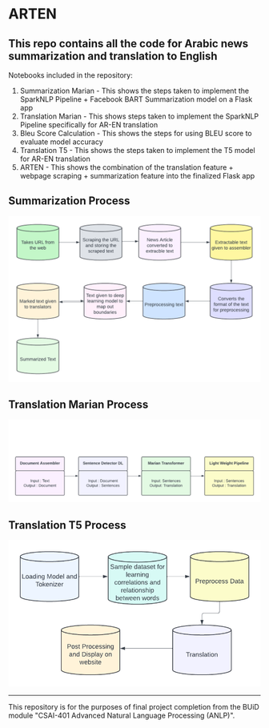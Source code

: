 # ARTEN
This repo contains all the code for Arabic news summarization and translation to English 
-----------
Notebooks included in the repository:
1. Summarization Marian - This shows the steps taken to implement the SparkNLP Pipeline + Facebook BART Summarization model on a Flask app
2. Translation Marian - This shows steps taken to implement the SparkNLP Pipeline specifically for AR-EN translation
3. Bleu Score Calculation - This shows the steps for using BLEU score to evaluate model accuracy
4. Translation T5 - This shows the steps taken to implement the T5 model for AR-EN translation
5. ARTEN - This shows the combination of the translation feature + webpage scraping + summarization feature into the finalized Flask app

## Summarization Process 
![Summarization process](assets/Summary_pipeline.png)

## Translation Marian Process 
![Translation Marian process](assets/Spark_pipeline.png)

## Translation T5 Process 
![Translation T5 process](assets/T5_pipeline.png)

------------

This repository is for the purposes of final project completion from the BUiD module "CSAI-401 Advanced Natural Language Processing (ANLP)".
